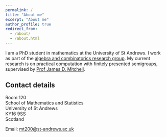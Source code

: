 ```yaml
---
permalink: /
title: "About me"
excerpt: "About me"
author_profile: true
redirect_from: 
  - /about/
  - /about.html
---
```


I am a PhD student in mathematics at the University of St Andrews. I work as part of the  <a href="http://www-maths.mcs.st-andrews.ac.uk/pg/pure/Algebra/index.php">algebra and combinatorics research group</a>. My current research is on practical computation with finitely presented semigroups, supervised by <a href="http://www-groups.mcs.st-andrews.ac.uk/~jamesm/">Prof James D. Mitchell</a>.

Contact details
------


  Room 120<br style="line-height:0px;" /> School of Mathematics and Statistics<br style="line-height:0px;" /> University of St Andrews<br style="line-height:0px;" /> KY16 9SS<br style="line-height:0px;" /> Scotland<br style="line-height:0px;" /> 

Email: mt200@st-andrews.ac.uk



